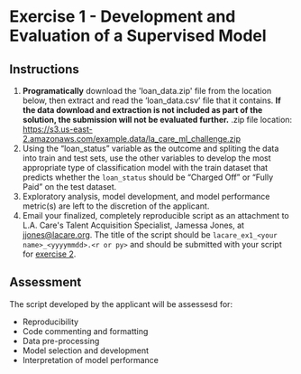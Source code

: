 # Exercise 1 - Development and Evaluation of a Supervised Model

## Instructions
1. **Programatically** download the 'loan_data.zip' file from the location below, then extract and read the ‘loan_data.csv’ file that it contains. **If the data download and extraction is not included as part of the solution, the submission will not be evaluated further.** .zip file location: 
  https://s3.us-east-2.amazonaws.com/example.data/la_care_ml_challenge.zip
3. Using the “loan_status” variable as the outcome and spliting the data into train and test sets, use the other variables to develop the most appropriate type of classification model with the train dataset that predicts whether the `loan_status` should be “Charged Off” or “Fully Paid” on the test dataset. 
4. Exploratory analysis, model development, and model performance metric(s) are left to the discretion of the applicant.
5. Email your finalized, completely reproducible script as an attachment to L.A. Care's Talent Acquisition Specialist, Jamessa Jones, at jjones@lacare.org. The title of the script should be `lacare_ex1_<your name>_<yyyymmdd>.<r or py>` and should be submitted with your script for [exercise 2](https://github.com/lacare-exercises/data_scientist_interview/tree/master/exercise2).

## Assessment
The script developed by the applicant will be assessesd for:
- Reproducibility
- Code commenting and formatting
- Data pre-processing
- Model selection and development
- Interpretation of model performance

 
